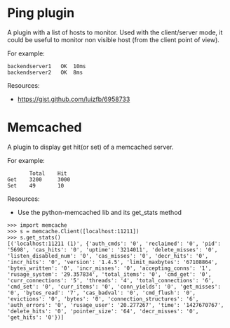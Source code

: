 # Ping plugin

A plugin with a list of hosts to monitor. Used with the client/server mode, it could be useful to monitor non visible host (from the client point of view).

For example:
```
backendserver1   OK  10ms
backendserver2   OK  8ms
```

Resources:
* https://gist.github.com/luizfb/6958733

# Memcached

A plugin to display get hit(or set) of a memcached server.

For example:

```
       Total    Hit
Get    3200     3000
Set    49       10
```

Resources:
* Use the python-memcached lib and its get_stats method

```
>>> import memcache
>>> s = memcache.Client([localhost:11211])
>>> s.get_stats()
[('localhost:11211 (1)', {'auth_cmds': '0', 'reclaimed': '0', 'pid': '5698', 'cas_hits': '0', 'uptime': '3214011', 'delete_misses': '0', 'listen_disabled_num': '0', 'cas_misses': '0', 'decr_hits': '0', 'incr_hits': '0', 'version': '1.4.5', 'limit_maxbytes': '67108864', 'bytes_written': '0', 'incr_misses': '0', 'accepting_conns': '1', 'rusage_system': '29.357834', 'total_items': '0', 'cmd_get': '0', 'curr_connections': '5', 'threads': '4', 'total_connections': '6', 'cmd_set': '0', 'curr_items': '0', 'conn_yields': '0', 'get_misses': '0', 'bytes_read': '7', 'cas_badval': '0', 'cmd_flush': '0', 'evictions': '0', 'bytes': '0', 'connection_structures': '6', 'auth_errors': '0', 'rusage_user': '20.277267', 'time': '1427670767', 'delete_hits': '0', 'pointer_size': '64', 'decr_misses': '0', 'get_hits': '0'})]
```
